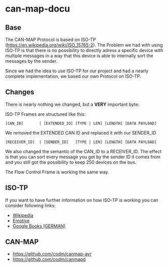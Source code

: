 # can-map-docu

## Base
The CAN-MAP Protocol is based on ISO-TP (https://en.wikipedia.org/wiki/ISO_15765-2). The Problem we had with using ISO-TP is that there is no possibility to directly adress a specific device with multiple messages in a way that this device is able to internally sort the messages by the sender.

Since we had the idea to use ISO-TP for our project and had a nearly complete implementation, we based our own Protocol on ISO-TP.

## Changes
There is nearly nothing we changed, but a **VERY** important byte:

ISO-TP Frames are structured like this:

`[CAN_ID]       | [EXTENDED_ID] [TYPE | LEN] [LENGTH] [DATA PAYLOAD]`

We removed the EXTENDED CAN ID and replaced it with our SENDER_ID

`[RECEIVER_ID]  | [SENDER_ID]   [TYPE | LEN] [LENGTH] [DATA PAYLOAD]`

We also changed the semantic of the CAN_ID to a RECEIVER_ID. The effect is that you can sort every message you get by the sender ID it comes from and you still got the possibility to keep 250 devices on the bus.

The Flow Control Frame is working the same way.

## ISO-TP

If you want to have further information on how ISO-TP is working you can consider following links:
* [Wikipedia](https://en.wikipedia.org/wiki/ISO_15765-2)
* [Emotive](https://www.emotive.de/doc/car-diagnostic-systems/protocols/tp/isotp)
* [Google Books (GERMAN)](https://books.google.de/books?id=L0v7AwAAQBAJ&lpg=PA153&ots=V1lUHsefky&dq=ISO-TP&hl=de&pg=PA155#v=onepage&q=ISO-TP&f=false)

## CAN-MAP
* https://github.com/codm/canmap-avr
* https://github.com/codm/canmapd
